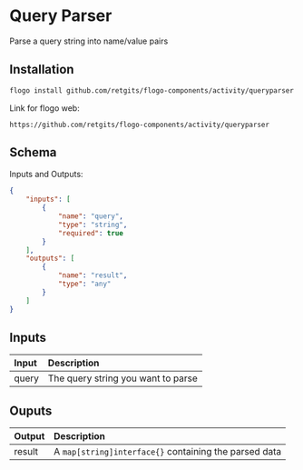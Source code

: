 # Query Parser

Parse a query string into name/value pairs


## Installation

```bash
flogo install github.com/retgits/flogo-components/activity/queryparser
```
Link for flogo web:
```
https://github.com/retgits/flogo-components/activity/queryparser
```

## Schema
Inputs and Outputs:

```json
{
    "inputs": [
        {
            "name": "query",
            "type": "string",
            "required": true
        }
    ],
    "outputs": [
        {
            "name": "result",
            "type": "any"
        }
    ]
}
```
## Inputs
| Input          | Description                        |
|:---------------|:-----------------------------------|
| query          | The query string you want to parse |

## Ouputs
| Output    | Description                                           |
|:----------|:------------------------------------------------------|
| result    | A `map[string]interface{}` containing the parsed data |